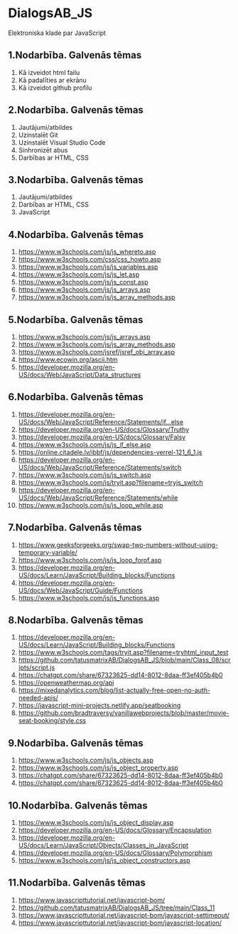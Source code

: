 # DialogsAB_JS
Elektroniska klade par JavaScript

## 1.Nodarbība. Galvenās tēmas
1. Kā izveidot html failu
2. Kā padalīties ar ekrānu
3. Kā izveidot github profilu

## 2.Nodarbība. Galvenās tēmas
1. Jautājumi/atbildes
2. Uzinstalēt Git
3. Uzinstalēt Visual Studio Code
4. Sinhronizēt abus
5. Darbības ar HTML, CSS

## 3.Nodarbība. Galvenās tēmas
1. Jautājumi/atbildes
2. Darbības ar HTML, CSS
3. JavaScript

## 4.Nodarbība. Galvenās tēmas
1. https://www.w3schools.com/js/js_whereto.asp
2. https://www.w3schools.com/css/css_howto.asp
3. https://www.w3schools.com/js/js_variables.asp
4. https://www.w3schools.com/js/js_let.asp
5. https://www.w3schools.com/js/js_const.asp
6. https://www.w3schools.com/js/js_arrays.asp
7. https://www.w3schools.com/js/js_array_methods.asp
 
## 5.Nodarbība. Galvenās tēmas
1. https://www.w3schools.com/js/js_arrays.asp
2. https://www.w3schools.com/js/js_array_methods.asp
3. https://www.w3schools.com/jsref/jsref_obj_array.asp
4. https://www.ecowin.org/ascii.htm
5. https://developer.mozilla.org/en-US/docs/Web/JavaScript/Data_structures

## 6.Nodarbība. Galvenās tēmas
1. https://developer.mozilla.org/en-US/docs/Web/JavaScript/Reference/Statements/if...else
2. https://developer.mozilla.org/en-US/docs/Glossary/Truthy
3. https://developer.mozilla.org/en-US/docs/Glossary/Falsy
4. https://www.w3schools.com/js/js_if_else.asp
5. https://online.citadele.lv/ibbf/js/dependencies-verrel-121_6_1.js
6. https://developer.mozilla.org/en-US/docs/Web/JavaScript/Reference/Statements/switch
7. https://www.w3schools.com/js/js_switch.asp
8. https://www.w3schools.com/js/tryit.asp?filename=tryjs_switch
9. https://developer.mozilla.org/en-US/docs/Web/JavaScript/Reference/Statements/while
10. https://www.w3schools.com/js/js_loop_while.asp

## 7.Nodarbība. Galvenās tēmas
1. https://www.geeksforgeeks.org/swap-two-numbers-without-using-temporary-variable/
2. https://www.w3schools.com/js/js_loop_forof.asp
3. https://developer.mozilla.org/en-US/docs/Learn/JavaScript/Building_blocks/Functions
4. https://developer.mozilla.org/en-US/docs/Web/JavaScript/Guide/Functions
5. https://www.w3schools.com/js/js_functions.asp

## 8.Nodarbība. Galvenās tēmas
1. https://developer.mozilla.org/en-US/docs/Learn/JavaScript/Building_blocks/Functions
2. https://www.w3schools.com/tags/tryit.asp?filename=tryhtml_input_test
3. https://github.com/tatusmatrixAB/DialogsAB_JS/blob/main/Class_08/scripts/script.js
4. https://chatgpt.com/share/67323625-dd14-8012-8daa-ff3ef405b4b0
5. https://openweathermap.org/api
6. https://mixedanalytics.com/blog/list-actually-free-open-no-auth-needed-apis/
7. https://javascript-mini-projects.netlify.app/seatbooking
8. https://github.com/bradtraversy/vanillawebprojects/blob/master/movie-seat-booking/style.css

## 9.Nodarbība. Galvenās tēmas
1. https://www.w3schools.com/js/js_objects.asp
2. https://www.w3schools.com/js/js_object_property.asp
3. https://chatgpt.com/share/67323625-dd14-8012-8daa-ff3ef405b4b0
4. https://chatgpt.com/share/67323625-dd14-8012-8daa-ff3ef405b4b0

## 10.Nodarbība. Galvenās tēmas
1. https://www.w3schools.com/js/js_object_display.asp
2. https://developer.mozilla.org/en-US/docs/Glossary/Encapsulation
3. https://developer.mozilla.org/en-US/docs/Learn/JavaScript/Objects/Classes_in_JavaScript
4. https://developer.mozilla.org/en-US/docs/Glossary/Polymorphism
5. https://www.w3schools.com/js/js_object_constructors.asp

## 11.Nodarbība. Galvenās tēmas
1. https://www.javascripttutorial.net/javascript-bom/
2. https://github.com/tatusmatrixAB/DialogsAB_JS/tree/main/Class_11
3. https://www.javascripttutorial.net/javascript-bom/javascript-settimeout/
4. https://www.javascripttutorial.net/javascript-bom/javascript-location/
   
